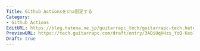 ```yaml
---
Title: Github Actionsをsha固定する
Category:
- Github Actions
EditURL: https://blog.hatena.ne.jp/guitarrapc_tech/guitarrapc-tech.hatenablog.com/atom/entry/6802418398339159741
PreviewURL: https://tech.guitarrapc.com/draft/entry/3AQiUqHHzs_YoQ-Keo10MKTMfJQ
Draft: true
---
```

